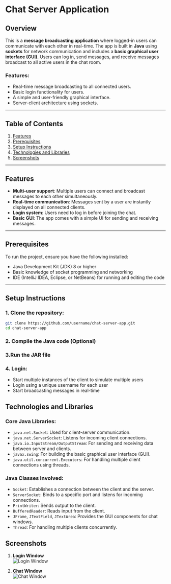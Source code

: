 # Chat Server Application

## Overview

This is a **message broadcasting application** where logged-in users can communicate with each other in real-time. The app is built in **Java** using **sockets** for network communication and includes a **basic graphical user interface (GUI)**. Users can log in, send messages, and receive messages broadcast to all active users in the chat room.

### Features:
- Real-time message broadcasting to all connected users.
- Basic login functionality for users.
- A simple and user-friendly graphical interface.
- Server-client architecture using sockets.

---

## Table of Contents
1. [Features](#features)
2. [Prerequisites](#prerequisites)
3. [Setup Instructions](#setup-instructions)
4. [Technologies and Libraries](#technologies-and-libraries)
5. [Screenshots](#screenshots)


---

## Features
- **Multi-user support**: Multiple users can connect and broadcast messages to each other simultaneously.
- **Real-time communication**: Messages sent by a user are instantly displayed on all connected clients.
- **Login system**: Users need to log in before joining the chat.
- **Basic GUI**: The app comes with a simple UI for sending and receiving messages.

---

## Prerequisites
To run the project, ensure you have the following installed:
- Java Development Kit (JDK) 8 or higher
- Basic knowledge of socket programming and networking
- IDE (IntelliJ IDEA, Eclipse, or NetBeans) for running and editing the code

---

## Setup Instructions

### 1. Clone the repository:
```bash
git clone https://github.com/username/chat-server-app.git
cd chat-server-app
```
### 2. Compile the Java code (Optional)

### 3.Run the JAR file

### 4. Login:
- Start multiple instances of the client to simulate multiple users
- Login using a unique username for each user
- Start broadcasting messages in real-time

## Technologies and Libraries

### Core Java Libraries:
- `java.net.Socket`: Used for client-server communication.
- `java.net.ServerSocket`: Listens for incoming client connections.
- `java.io.InputStream/OutputStream`: For sending and receiving data between server and clients.
- `javax.swing`: For building the basic graphical user interface (GUI).
- `java.util.concurrent.Executors`: For handling multiple client connections using threads.

### Java Classes Involved:
- `Socket`: Establishes a connection between the client and the server.
- `ServerSocket`: Binds to a specific port and listens for incoming connections.
- `PrintWriter`: Sends output to the client.
- `BufferedReader`: Reads input from the client.
- `JFrame`, `JTextField`, `JTextArea`: Provides the GUI components for chat windows.
- `Thread`: For handling multiple clients concurrently.

## Screenshots

1. **Login Window**  
   ![Login Window](path/to/login_window.png)  
  
2. **Chat Window**  
   ![Chat Window](path/to/chat_window.png)  
  
